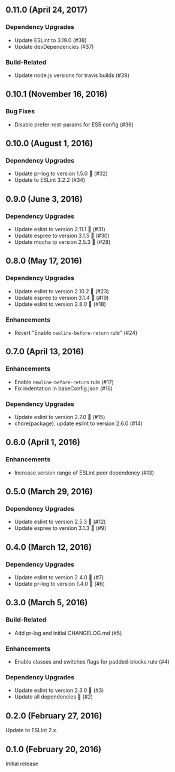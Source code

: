 ## 0.11.0 (April 24, 2017)

### Dependency Upgrades

* Update ESLint to 3.19.0 (#38)
* Update devDependencies (#37)

### Build-Related

* Update node.js versions for travis builds (#39)

## 0.10.1 (November 16, 2016)

### Bug Fixes

* Disable prefer-rest-params for ES5 config (#36)

## 0.10.0 (August 1, 2016)

### Dependency Upgrades

* Update pr-log to version 1.5.0 🚀 (#32)
* Update to ESLint 3.2.2 (#34)


## 0.9.0 (June 3, 2016)

### Dependency Upgrades

* Update eslint to version 2.11.1 🚀 (#31)
* Update espree to version 3.1.5 🚀 (#30)
* Update mocha to version 2.5.3 🚀 (#28)

## 0.8.0 (May 17, 2016)

### Dependency Upgrades

* Update eslint to version 2.10.2 🚀 (#23)
* Update espree to version 3.1.4 🚀 (#19)
* Update eslint to version 2.8.0 🚀 (#18)

### Enhancements

* Revert "Enable `newline-before-return` rule" (#24)

## 0.7.0 (April 13, 2016)

### Enhancements

* Enable `newline-before-return` rule (#17)
* Fix indentation in baseConfig.json (#16)

### Dependency Upgrades

* Update eslint to version 2.7.0 🚀 (#15)
* chore(package): update eslint to version 2.6.0 (#14)

## 0.6.0 (April 1, 2016)

### Enhancements

* Increase version range of ESLint peer dependency (#13)

## 0.5.0 (March 29, 2016)

### Dependency Upgrades

* Update eslint to version 2.5.3 🚀 (#12)
* Update espree to version 3.1.3 🚀 (#9)

## 0.4.0 (March 12, 2016)

### Dependency Upgrades

* Update eslint to version 2.4.0 🚀 (#7)
* Update pr-log to version 1.4.0 🚀 (#6)

## 0.3.0 (March 5, 2016)

### Build-Related

* Add pr-log and initial CHANGELOG.md (#5)

### Enhancements

* Enable classes and switches flags for padded-blocks rule (#4)

### Dependency Upgrades

* Update eslint to version 2.3.0 🚀 (#3)
* Update all dependencies 🌴 (#2)

## 0.2.0 (February 27, 2016)

Update to ESLint 2.x.

## 0.1.0 (February 20, 2016)

Initial release
